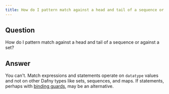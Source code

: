 ```yaml
---
title: How do I pattern match against a head and tail of a sequence or against a set?
---
```


## Question

How do I pattern match against a head and tail of a sequence or against a set?

## Answer

You can't. Match expressions and statements operate on `datatype` values and not on other Dafny types like sets, sequences, and maps. If statements, perhaps with [binding guards](https://dafny.org/dafny/DafnyRef/DafnyRef#sec-binding-guards), may be an alternative.

